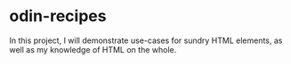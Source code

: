 # odin-recipes

In this project, I will demonstrate use-cases for sundry HTML elements, as well as my knowledge of HTML on the whole.